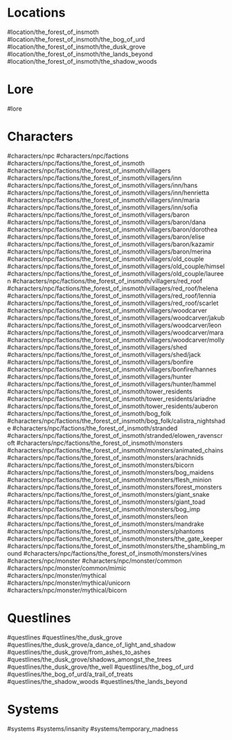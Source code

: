 
# Locations

#location/the_forest_of_insmoth
#location/the_forest_of_insmoth/the_bog_of_urd
#location/the_forest_of_insmoth/the_dusk_grove
#location/the_forest_of_insmoth/the_lands_beyond
#location/the_forest_of_insmoth/the_shadow_woods 

# Lore

#lore

# Characters

#characters/npc 
#characters/npc/factions
#characters/npc/factions/the_forest_of_insmoth 
#characters/npc/factions/the_forest_of_insmoth/villagers
#characters/npc/factions/the_forest_of_insmoth/villagers/inn
#characters/npc/factions/the_forest_of_insmoth/villagers/inn/hans
#characters/npc/factions/the_forest_of_insmoth/villagers/inn/henrietta
#characters/npc/factions/the_forest_of_insmoth/villagers/inn/maria
#characters/npc/factions/the_forest_of_insmoth/villagers/inn/sofia
#characters/npc/factions/the_forest_of_insmoth/villagers/baron
#characters/npc/factions/the_forest_of_insmoth/villagers/baron/dana
#characters/npc/factions/the_forest_of_insmoth/villagers/baron/dorothea
#characters/npc/factions/the_forest_of_insmoth/villagers/baron/elise
#characters/npc/factions/the_forest_of_insmoth/villagers/baron/kazamir
#characters/npc/factions/the_forest_of_insmoth/villagers/baron/merina
#characters/npc/factions/the_forest_of_insmoth/villagers/old_couple
#characters/npc/factions/the_forest_of_insmoth/villagers/old_couple/himsel
#characters/npc/factions/the_forest_of_insmoth/villagers/old_couple/laureen
#characters/npc/factions/the_forest_of_insmoth/villagers/red_roof
#characters/npc/factions/the_forest_of_insmoth/villagers/red_roof/helena
#characters/npc/factions/the_forest_of_insmoth/villagers/red_roof/lennia
#characters/npc/factions/the_forest_of_insmoth/villagers/red_roof/scarlet
#characters/npc/factions/the_forest_of_insmoth/villagers/woodcarver
#characters/npc/factions/the_forest_of_insmoth/villagers/woodcarver/jakub
#characters/npc/factions/the_forest_of_insmoth/villagers/woodcarver/leon
#characters/npc/factions/the_forest_of_insmoth/villagers/woodcarver/mara
#characters/npc/factions/the_forest_of_insmoth/villagers/woodcarver/molly
#characters/npc/factions/the_forest_of_insmoth/villagers/shed
#characters/npc/factions/the_forest_of_insmoth/villagers/shed/jack
#characters/npc/factions/the_forest_of_insmoth/villagers/bonfire #characters/npc/factions/the_forest_of_insmoth/villagers/bonfire/hannes
#characters/npc/factions/the_forest_of_insmoth/villagers/hunter
#characters/npc/factions/the_forest_of_insmoth/villagers/hunter/hammel
#characters/npc/factions/the_forest_of_insmoth/tower_residents
#characters/npc/factions/the_forest_of_insmoth/tower_residents/ariadne
#characters/npc/factions/the_forest_of_insmoth/tower_residents/auberon
#characters/npc/factions/the_forest_of_insmoth/bog_folk
#characters/npc/factions/the_forest_of_insmoth/bog_folk/calistra_nightshade
#characters/npc/factions/the_forest_of_insmoth/stranded
#characters/npc/factions/the_forest_of_insmoth/stranded/elowen_ravenscroft
#characters/npc/factions/the_forest_of_insmoth/monsters
#characters/npc/factions/the_forest_of_insmoth/monsters/animated_chains
#characters/npc/factions/the_forest_of_insmoth/monsters/arachnids
#characters/npc/factions/the_forest_of_insmoth/monsters/bicorn
#characters/npc/factions/the_forest_of_insmoth/monsters/bog_maidens
#characters/npc/factions/the_forest_of_insmoth/monsters/flesh_minion
#characters/npc/factions/the_forest_of_insmoth/monsters/forest_monsters #characters/npc/factions/the_forest_of_insmoth/monsters/giant_snake
#characters/npc/factions/the_forest_of_insmoth/monsters/giant_toad
#characters/npc/factions/the_forest_of_insmoth/monsters/bog_imp
#characters/npc/factions/the_forest_of_insmoth/monsters/leon
#characters/npc/factions/the_forest_of_insmoth/monsters/mandrake
#characters/npc/factions/the_forest_of_insmoth/monsters/phantoms
#characters/npc/factions/the_forest_of_insmoth/monsters/the_gate_keeper
#characters/npc/factions/the_forest_of_insmoth/monsters/the_shambling_mound
#characters/npc/factions/the_forest_of_insmoth/monsters/vines
#characters/npc/monster
#characters/npc/monster/common
#characters/npc/monster/common/mimic
#characters/npc/monster/mythical
#characters/npc/monster/mythical/unicorn
#characters/npc/monster/mythical/bicorn

# Questlines 

#questlines
#questlines/the_dusk_grove
#questlines/the_dusk_grove/a_dance_of_light_and_shadow
#questlines/the_dusk_grove/from_ashes_to_ashes
#questlines/the_dusk_grove/shadows_amongst_the_trees
#questlines/the_dusk_grove/the_well
#questlines/the_bog_of_urd
#questlines/the_bog_of_urd/a_trail_of_treats
#questlines/the_shadow_woods
#questlines/the_lands_beyond

# Systems

#systems
#systems/insanity
#systems/temporary_madness 





